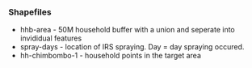 ### Shapefiles

* hhb-area - 50M household buffer with a union and seperate into invididual features
* spray-days - location of IRS spraying.  Day = day spraying occured.
* hh-chimbombo-1 - household points in the target area
